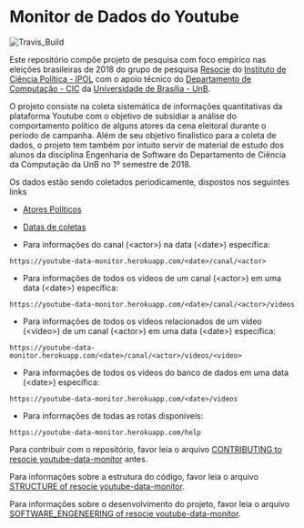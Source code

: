 # Monitor de Dados do Youtube

![Travis_Build](https://travis-ci.org/unb-cic-esw/youtube-data-monitor.svg?branch=master)

Este repositório compõe projeto de pesquisa com foco empírico nas eleições
brasileiras de 2018 do grupo de pesquisa [Resocie](http://resocie.org) do
[Instituto de Ciência Política - IPOL](http://ipol.unb.br/) com o apoio técnico
do [Departamento de Computação - CIC](http://www.cic.unb.br/) da
[Universidade de Brasília - UnB](http://unb.br).

O projeto consiste na coleta sistemática de informações quantitativas da
plataforma Youtube com o objetivo de subsidiar a análise do comportamento
político de alguns atores da cena eleitoral durante o período de campanha.
Além de seu objetivo finalístico para a coleta de dados, o projeto tem também
por intuito servir de material de estudo dos alunos da disciplina Engenharia
de Software do Departamento de Ciência da Computação da UnB no 1º semestre de
2018.


Os dados estão sendo coletados periodicamente, dispostos nos seguintes links

- [Atores Políticos](https://youtube-data-monitor.herokuapp.com/actors)

- [Datas de coletas](https://youtube-data-monitor.herokuapp.com/dates)


- Para informações do canal (&lt;actor&gt;) na data (&lt;date&gt;) específica:

```
https://youtube-data-monitor.herokuapp.com/<date>/canal/<actor>
```

- Para informações de todos os vídeos de um canal (&lt;actor&gt;) em uma data (&lt;date&gt;) específica:

```
https://youtube-data-monitor.herokuapp.com/<date>/canal/<actor>/videos
```

- Para informações de todos os vídeos relacionados de um vídeo (&lt;video&gt;) de um canal (&lt;actor&gt;) em uma data (&lt;date&gt;) específica:

```
https://youtube-data-monitor.herokuapp.com/<date>/canal/<actor>/videos/<video>
```

- Para informações de todos os vídeos do banco de dados em uma data (&lt;date&gt;) específica:

```
https://youtube-data-monitor.herokuapp.com/<date>/videos
```

- Para informações de todas as rotas disponíveis:

```
https://youtube-data-monitor.herokuapp.com/help
```


Para contribuir com o repositório, favor leia o arquivo
[CONTRIBUTING to resocie youtube-data-monitor](CONTRIBUTING.md) antes.

Para informações sobre a estrutura do código, favor leia o arquivo
[STRUCTURE of resocie youtube-data-monitor](STRUCTURE.md).

Para informações sobre o desenvolvimento do projeto, favor leia o arquivo
[SOFTWARE_ENGENEERING of resocie youtube-data-monitor](SOFTWARE_ENGENEERING.md).
